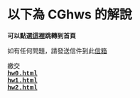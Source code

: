 # 以下為 CGhws 的解說
<p align="left"><font face="monospace"><strong>可以點選<a href="http://chiching-code.github.io/CGhws/index.html">這裡</a>跳轉到首頁</strong>
<br>
<p align="left"><font face="Courier New">如有任何問題，請發送信件到此<a href="mailto:u10706138@ms.ttu.edu.tw">信箱</a>


<p align="left">繳交<br>
<a href="http://chiching-code.github.io/CGhws/hw0.html">
            <strong>hw0.html</strong></a><br>
<a href="http://chiching-code.github.io/CGhws/hw1.html">
            <strong>hw1.html</strong></a><br>
<a href="http://chiching-code.github.io/CGhws/hw2/hw2.html">
            <strong>hw2.html</strong></a><br>